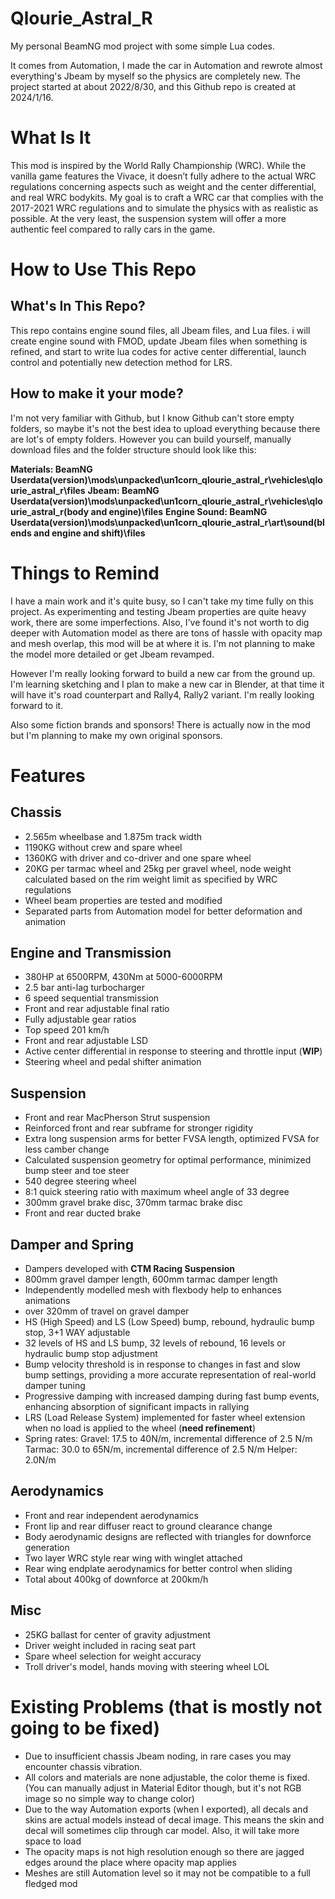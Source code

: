 # Qlourie_Astral_R
My personal BeamNG mod project with some simple Lua codes.

It comes from Automation, I made the car in Automation and rewrote almost everything's Jbeam by myself so the physics are completely new. The project started at about 2022/8/30, and this Github repo is created at 2024/1/16.

# What Is It
This mod is inspired by the World Rally Championship (WRC). While the vanilla game features the Vivace, it doesn’t fully adhere to the actual WRC regulations concerning aspects such as weight and the center differential, and real WRC bodykits. My goal is to craft a WRC car that complies with the 2017-2021 WRC regulations and to simulate the physics with as realistic as possible. At the very least, the suspension system will offer a more authentic feel compared to rally cars in the game.

# How to Use This Repo
## What's In This Repo?
This repo contains engine sound files, all Jbeam files, and Lua files. i will create engine sound with FMOD, update Jbeam files when something is refined, and start to write lua codes for active center differential, launch control and potentially new detection method for LRS.
## How to make it your mode?
I'm not very familiar with Github, but I know Github can't store empty folders, so maybe it's not the best idea to upload everything because there are lot's of empty folders. However you can build yourself, manually download files and the folder structure should look like this:

**Materials: BeamNG Userdata\(version)\mods\unpacked\un1corn_qlourie_astral_r\vehicles\qlourie_astral_r\files**
**Jbeam: BeamNG Userdata\(version)\mods\unpacked\un1corn_qlourie_astral_r\vehicles\qlourie_astral_r\(body and engine)\files**
**Engine Sound: BeamNG Userdata\(version)\mods\unpacked\un1corn_qlourie_astral_r\art\sound\(blends and engine and shift)\files**

# Things to Remind
I have a main work and it's quite busy, so I can't take my time fully on this project. As experimenting and testing Jbeam properties are quite heavy work, there are some imperfections. Also, I've found it's not worth to dig deeper with Automation model as there are tons of hassle with opacity map and mesh overlap, this mod will be at where it is. I'm not planning to make the model more detailed or get Jbeam revamped.

However I'm really looking forward to build a new car from the ground up. I'm learning sketching and I plan to make a new car in Blender, at that time it will have it's road counterpart and Rally4, Rally2 variant. I'm really looking forward to it.

Also some fiction brands and sponsors! There is actually now in the mod but I'm planning to make my own original sponsors.

# Features
## Chassis
- 2.565m wheelbase and 1.875m track width
- 1190KG without crew and spare wheel
- 1360KG with driver and co-driver and one spare wheel
- 20KG per tarmac wheel and 25kg per gravel wheel, node weight calculated based on the rim weight limit as specified by WRC regulations
- Wheel beam properties are tested and modified
- Separated parts from Automation model for better deformation and animation
## Engine and Transmission
- 380HP at 6500RPM, 430Nm at 5000-6000RPM
- 2.5 bar anti-lag turbocharger
- 6 speed sequential transmission
- Front and rear adjustable final ratio
- Fully adjustable gear ratios
- Top speed 201 km/h
- Front and rear adjustable LSD
- Active center differential in response to steering and throttle input (**WIP**)
- Steering wheel and pedal shifter animation
## Suspension
- Front and rear MacPherson Strut suspension
- Reinforced front and rear subframe for stronger rigidity
- Extra long suspension arms for better FVSA length, optimized FVSA for less camber change
- Calculated suspension geometry for optimal performance, minimized bump steer and toe steer
- 540 degree steering wheel
- 8:1 quick steering ratio with maximum wheel angle of 33 degree
- 300mm gravel brake disc, 370mm tarmac brake disc
- Front and rear ducted brake
## Damper and Spring
- Dampers developed with **CTM Racing Suspension**
- 800mm gravel damper length, 600mm tarmac damper length
- Independently modelled mesh with flexbody help to enhances animations
- over 320mm of travel on gravel damper
- HS (High Speed) and LS (Low Speed) bump, rebound, hydraulic bump stop, 3+1 WAY adjustable
- 32 levels of HS and LS bump, 32 levels of rebound, 16 levels or hydraulic bump stop adjustment
- Bump velocity threshold is in response to changes in fast and slow bump settings, providing a more accurate representation of real-world damper tuning
- Progressive damping with increased damping during fast bump events, enhancing absorption of significant impacts in rallying
- LRS (Load Release System) implemented for faster wheel extension when no load is applied to the wheel (**need refinement**)
- Spring rates:
  Gravel: 17.5 to 40N/m, incremental difference of 2.5 N/m
  Tarmac: 30.0 to 65N/m, incremental difference of 2.5 N/m
  Helper: 2.0N/m
## Aerodynamics
- Front and rear independent aerodynamics
- Front lip and rear diffuser react to ground clearance change
- Body aerodynamic designs are reflected with triangles for downforce generation
- Two layer WRC style rear wing with winglet attached
- Rear wing endplate aerodynamics for better control when sliding
- Total about 400kg of downforce at 200km/h
## Misc
- 25KG ballast for center of gravity adjustment
- Driver weight included in racing seat part
- Spare wheel selection for weight accuracy
- Troll driver's model, hands moving with steering wheel LOL

# Existing Problems (that is mostly not going to be fixed)
- Due to insufficient chassis Jbeam noding, in rare cases you may encounter chassis vibration.
- All colors and materials are none adjustable, the color theme is fixed. (You can manually adjust in Material Editor though, but it's not RGB image so no simple way to change color)
- Due to the way Automation exports (when I exported), all decals and skins are actual models instead of decal image. This means the skin and decal will sometimes clip through car model. Also, it will take more space to load
- The opacity maps is not high resolution enough so there are jagged edges around the place where opacity map applies
- Meshes are still Automation level so it may not be compatible to a full fledged mod
